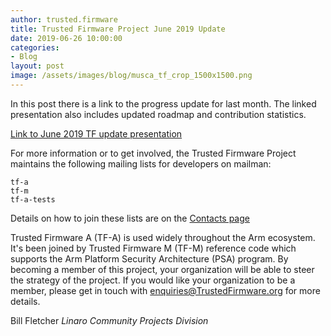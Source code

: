 ```yaml
---
author: trusted.firmware
title: Trusted Firmware Project June 2019 Update 
date: 2019-06-26 10:00:00
categories:
- Blog
layout: post
image: /assets/images/blog/musca_tf_crop_1500x1500.png
---
```


In this post there is a link to the progress update for last month. The linked presentation also includes updated roadmap and contribution statistics. 

[Link to June 2019 TF update presentation](/docs/TrustedFirmware-Update-June-2019.pdf)

For more information or to get involved, the Trusted Firmware Project maintains the following mailing lists for developers on mailman:
```
tf-a
tf-m
tf-a-tests
```
Details on how to join these lists are on the [Contacts page](/contact/)

Trusted Firmware A (TF-A) is used widely throughout the Arm ecosystem. It's been joined by Trusted Firmware M (TF-M) reference code which supports the Arm Platform Security Architecture (PSA) program. 
By becoming a member of this project, your organization will be able to steer the strategy of the project. If you would like your organization to be a member, please get in touch with enquiries@TrustedFirmware.org for more details.

Bill Fletcher
_Linaro Community Projects Division_
